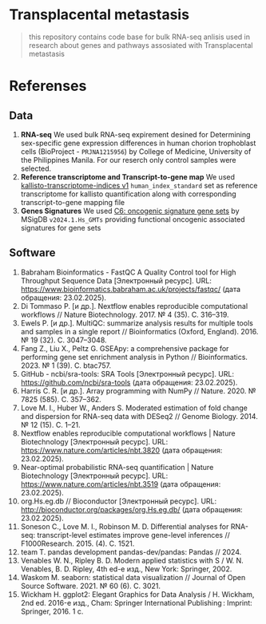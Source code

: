 # Transplacental metastasis

> this repository contains code base for bulk RNA-seq anlisis used in research about genes and pathways assosiated with Transplacental metastasis

# Referenses

## Data

1. **RNA-seq** We used bulk RNA-seq expirement desined for Determining sex-specific gene expression differences in human chorion trophoblast cells (BioProject - `PRJNA1215956`) by College of Medicine, University of the Philippines Manila. For our reserch only control samples were selected.
2. **Reference transcriptome and Transcript-to-gene map** We used [kallisto-transcriptome-indices v1](https://github.com/pachterlab/kallisto-transcriptome-indices/releases/tag/v1) `human_index_standard` set as reference transcriptome for kallisto quantification along with corresponding transcript-to-gene mapping file
3. **Genes Signatures** We used [C6: oncogenic signature gene sets](https://www.gsea-msigdb.org/gsea/msigdb/human/collections.jsp#C6) by MSigDB `v2024.1.Hs_GMTs` providing functional oncogenic associated signatures for gene sets

## Software

1. Babraham Bioinformatics - FastQC A Quality Control tool for High Throughput Sequence Data [Электронный ресурс]. URL: https://www.bioinformatics.babraham.ac.uk/projects/fastqc/ (дата обращения: 23.02.2025).
2. Di Tommaso P. [и др.]. Nextflow enables reproducible computational workflows // Nature Biotechnology. 2017. № 4 (35). C. 316–319.
3. Ewels P. [и др.]. MultiQC: summarize analysis results for multiple tools and samples in a single report // Bioinformatics (Oxford, England). 2016. № 19 (32). C. 3047–3048.
4. Fang Z., Liu X., Peltz G. GSEApy: a comprehensive package for performing gene set enrichment analysis in Python // Bioinformatics. 2023. № 1 (39). C. btac757.
5. GitHub - ncbi/sra-tools: SRA Tools [Электронный ресурс]. URL: https://github.com/ncbi/sra-tools (дата обращения: 23.02.2025).
6. Harris C. R. [и др.]. Array programming with NumPy // Nature. 2020. № 7825 (585). C. 357–362.
7. Love M. I., Huber W., Anders S. Moderated estimation of fold change and dispersion for RNA-seq data with DESeq2 // Genome Biology. 2014. № 12 (15). C. 1–21.
8. Nextflow enables reproducible computational workflows | Nature Biotechnology [Электронный ресурс]. URL: https://www.nature.com/articles/nbt.3820 (дата обращения: 23.02.2025).
9. Near-optimal probabilistic RNA-seq quantification | Nature Biotechnology [Электронный ресурс]. URL: https://www.nature.com/articles/nbt.3519 (дата обращения: 23.02.2025).
10. org.Hs.eg.db // Bioconductor [Электронный ресурс]. URL: http://bioconductor.org/packages/org.Hs.eg.db/ (дата обращения: 23.02.2025).
11. Soneson C., Love M. I., Robinson M. D. Differential analyses for RNA-seq: transcript-level estimates improve gene-level inferences // F1000Research. 2015. (4). C. 1521.
12. team T. pandas development pandas-dev/pandas: Pandas // 2024.
13. Venables W. N., Ripley B. D. Modern applied statistics with S / W. N. Venables, B. D. Ripley, 4th ed-е изд., New York: Springer, 2002.
14. Waskom M. seaborn: statistical data visualization // Journal of Open Source Software. 2021. № 60 (6). C. 3021.
15. Wickham H. ggplot2: Elegant Graphics for Data Analysis / H. Wickham, 2nd ed. 2016-е изд., Cham: Springer International Publishing : Imprint: Springer, 2016. 1 c.
